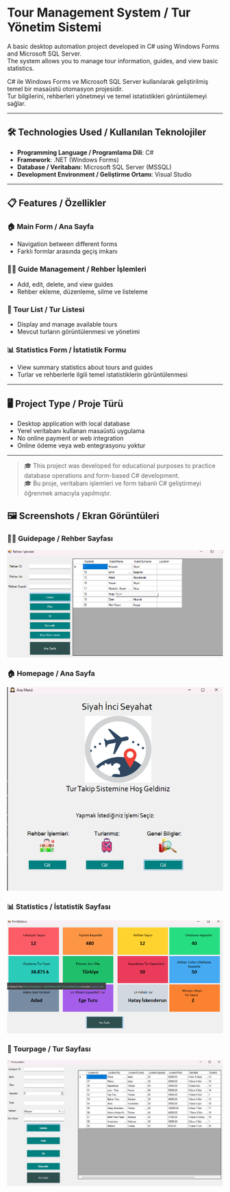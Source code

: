 # Tour Management System / Tur Yönetim Sistemi

A basic desktop automation project developed in C# using Windows Forms and Microsoft SQL Server.  
The system allows you to manage tour information, guides, and view basic statistics.

C# ile Windows Forms ve Microsoft SQL Server kullanılarak geliştirilmiş temel bir masaüstü otomasyon projesidir.  
Tur bilgilerini, rehberleri yönetmeyi ve temel istatistikleri görüntülemeyi sağlar.

---

## 🛠️ Technologies Used / Kullanılan Teknolojiler

- **Programming Language / Programlama Dili**: C#
- **Framework**: .NET (Windows Forms)
- **Database / Veritabanı**: Microsoft SQL Server (MSSQL)
- **Development Environment / Geliştirme Ortamı**: Visual Studio

---

## 📋 Features / Özellikler

### 🏠 Main Form / Ana Sayfa
- Navigation between different forms  
- Farklı formlar arasında geçiş imkanı

### 🧑‍✈️ Guide Management / Rehber İşlemleri
- Add, edit, delete, and view guides  
- Rehber ekleme, düzenleme, silme ve listeleme

### 🧭 Tour List / Tur Listesi
- Display and manage available tours  
- Mevcut turların görüntülenmesi ve yönetimi

### 📊 Statistics Form / İstatistik Formu
- View summary statistics about tours and guides  
- Turlar ve rehberlerle ilgili temel istatistiklerin görüntülenmesi

---

## 🖥️ Project Type / Proje Türü

- Desktop application with local database  
- Yerel veritabanı kullanan masaüstü uygulama  
- No online payment or web integration  
- Online ödeme veya web entegrasyonu yoktur

---

> 🎓 This project was developed for educational purposes to practice database operations and form-based C# development.  
> 🎓 Bu proje, veritabanı işlemleri ve form tabanlı C# geliştirmeyi öğrenmek amacıyla yapılmıştır.


## 🖼️ Screenshots / Ekran Görüntüleri

### 🧑‍✈️ Guidepage / Rehber Sayfası
![Guidepage](screenshots/Guidepage.png)

### 🏠 Homepage / Ana Sayfa
![Homepage](screenshots/Homepage.png)

### 📊 Statistics / İstatistik Sayfası
![Statistics](screenshots/Statistics.png)

### 🧭 Tourpage / Tur Sayfası
![Tourpage](screenshots/Tourpage.png)

